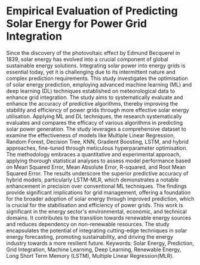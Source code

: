 # Empirical Evaluation of Predicting Solar Energy for Power Grid Integration
Since the discovery of the photovoltaic effect by Edmund Becquerel in 1839, solar energy has evolved into a crucial component of global sustainable energy solutions. Integrating solar power into energy grids is essential today, yet it is challenging due to its intermittent nature and complex prediction requirements. This study investigates the optimisation of solar energy prediction, employing advanced machine learning (ML) and deep learning (DL) techniques established on meteorological data to enhance grid integration. The study aims to systematically evaluate and enhance the accuracy of predictive algorithms, thereby improving the stability and efficiency of power grids through more effective solar energy utilisation.
Applying ML and DL techniques, the research systematically evaluates and compares the efficacy of various algorithms in predicting solar power generation. The study leverages a comprehensive dataset to examine the effectiveness of models like Multiple Linear Regression, Random Forest, Decision Tree, KNN, Gradient Boosting, LSTM, and hybrid approaches, fine-tuned through meticulous hyperparameter optimisation.
The methodology embraces a quantitative and experimental approach, applying thorough statistical analyses to assess model performance based on Mean Squared Error, Mean Absolute Error, R-squared, and Root Mean Squared Error.
The results underscore the superior predictive accuracy of hybrid models, particularly LSTM-MLR, which demonstrates a notable enhancement in precision over conventional ML techniques. The findings provide significant implications for grid management, offering a foundation for the broader adoption of solar energy through improved prediction, which is crucial for the stabilisation and efficiency of power grids.
This work is significant in the energy sector's environmental, economic, and technical domains. It contributes to the transition towards renewable energy sources and reduces dependency on non-renewable resources. The study encapsulates the potential of integrating cutting-edge techniques in solar energy forecasting, promoting sustainability, and driving the energy industry towards a more resilient future.
Keywords: Solar Energy, Prediction, Grid Integration, Machine Learning, Deep Learning, Renewable Energy, Long Short Term Memory (LSTM), Multiple Linear Regression(MLR).

